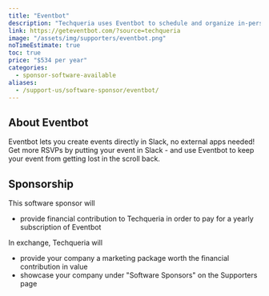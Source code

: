 ```yaml
---
title: "Eventbot"
description: "Techqueria uses Eventbot to schedule and organize in-person meetups through our Slack."
link: https://geteventbot.com/?source=techqueria
image: "/assets/img/supporters/eventbot.png"
noTimeEstimate: true
toc: true
price: "$534 per year"
categories:
  - sponsor-software-available
aliases:
  - /support-us/software-sponsor/eventbot/
---
```


## About Eventbot

Eventbot lets you create events directly in Slack, no external apps needed! Get more RSVPs by putting your event in Slack - and use Eventbot to keep your event from getting lost in the scroll back.

## Sponsorship

This software sponsor will

- provide financial contribution to Techqueria in order to pay for a yearly subscription of Eventbot

In exchange, Techqueria will

- provide your company a marketing package worth the financial contribution in value
- showcase your company under "Software Sponsors" on the Supporters page
